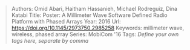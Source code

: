 > Authors: Omid Abari, Haitham Hassanieh, Michael Rodreguiz, Dina Katabi
> Title: Poster: A Millimeter Wave Software Defined Radio Platform with Phased Arrays
> Year: 2016
> Url: https://doi.org/10.1145/2973750.2985258
> Keywords: millimeter wave, wireless, phased array
> Series: MobiCom '16
> Tags: *Define your own tags here, separate by comma*